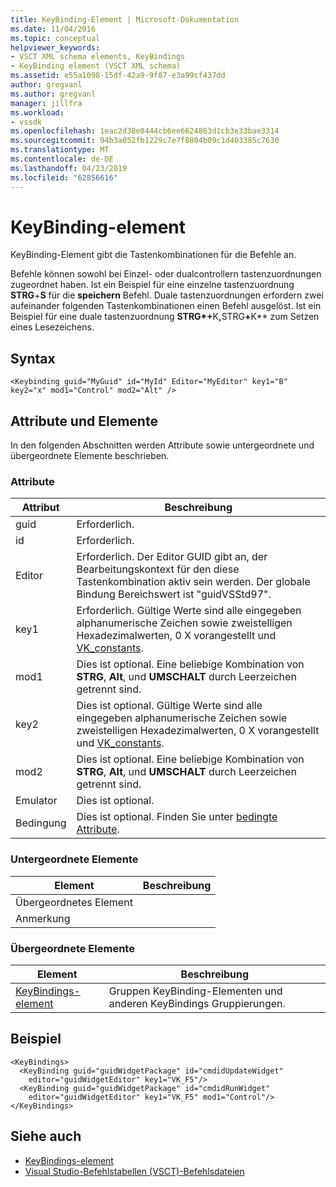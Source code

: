 ```yaml
---
title: KeyBinding-Element | Microsoft-Dokumentation
ms.date: 11/04/2016
ms.topic: conceptual
helpviewer_keywords:
- VSCT XML schema elements, KeyBindings
- KeyBinding element (VSCT XML schema)
ms.assetid: e55a1098-15df-42a9-9f87-e3a99cf437dd
author: gregvanl
ms.author: gregvanl
manager: jillfra
ms.workload:
- vssdk
ms.openlocfilehash: 1eac2d38e0444cb6ee6624863d1cb3e33bae3314
ms.sourcegitcommit: 94b3a052fb1229c7e7f8804b09c1d403385c7630
ms.translationtype: MT
ms.contentlocale: de-DE
ms.lasthandoff: 04/23/2019
ms.locfileid: "62856616"
---
```

# <a name="keybinding-element"></a>KeyBinding-element
KeyBinding-Element gibt die Tastenkombinationen für die Befehle an.

 Befehle können sowohl bei Einzel- oder dualcontrollern tastenzuordnungen zugeordnet haben. Ist ein Beispiel für eine einzelne tastenzuordnung **STRG**+**S** für die **speichern** Befehl. Duale tastenzuordnungen erfordern zwei aufeinander folgenden Tastenkombinationen einen Befehl ausgelöst. Ist ein Beispiel für eine duale tastenzuordnung <strong>STRG*+</strong>K<strong>,</strong>STRG<strong>+</strong>K** zum Setzen eines Lesezeichens.

## <a name="syntax"></a>Syntax

```
<Keybinding guid="MyGuid" id="MyId" Editor="MyEditor" key1="B" key2="x" mod1="Control" mod2="Alt" />
```

## <a name="attributes-and-elements"></a>Attribute und Elemente
 In den folgenden Abschnitten werden Attribute sowie untergeordnete und übergeordnete Elemente beschrieben.

### <a name="attributes"></a>Attribute

|Attribut|Beschreibung|
|---------------|-----------------|
|guid|Erforderlich.|
|id|Erforderlich.|
|Editor|Erforderlich. Der Editor GUID gibt an, der Bearbeitungskontext für den diese Tastenkombination aktiv sein werden. Der globale Bindung Bereichswert ist "guidVSStd97".|
|key1|Erforderlich. Gültige Werte sind alle eingegeben alphanumerische Zeichen sowie zweistelligen Hexadezimalwerten, 0 X vorangestellt und [VK_constants](/windows/desktop/inputdev/virtual-key-codes).|
|mod1|Dies ist optional. Eine beliebige Kombination von **STRG**, **Alt**, und **UMSCHALT** durch Leerzeichen getrennt sind.|
|key2|Dies ist optional. Gültige Werte sind alle eingegeben alphanumerische Zeichen sowie zweistelligen Hexadezimalwerten, 0 X vorangestellt und [VK_constants](/windows/desktop/inputdev/virtual-key-codes).|
|mod2|Dies ist optional. Eine beliebige Kombination von **STRG**, **Alt**, und **UMSCHALT** durch Leerzeichen getrennt sind.|
|Emulator|Dies ist optional.|
|Bedingung|Dies ist optional. Finden Sie unter [bedingte Attribute](../extensibility/vsct-xml-schema-conditional-attributes.md).|

### <a name="child-elements"></a>Untergeordnete Elemente

|Element|Beschreibung|
|-------------|-----------------|
|Übergeordnetes Element||
|Anmerkung||

### <a name="parent-elements"></a>Übergeordnete Elemente

|Element|Beschreibung|
|-------------|-----------------|
|[KeyBindings-element](../extensibility/keybindings-element.md)|Gruppen KeyBinding-Elementen und anderen KeyBindings Gruppierungen.|

## <a name="example"></a>Beispiel

```
<KeyBindings>
  <KeyBinding guid="guidWidgetPackage" id="cmdidUpdateWidget"
    editor="guidWidgetEditor" key1="VK_F5"/>
  <KeyBinding guid="guidWidgetPackage" id="cmdidRunWidget"
    editor="guidWidgetEditor" key1="VK_F5" mod1="Control"/>
</KeyBindings>
```

## <a name="see-also"></a>Siehe auch
- [KeyBindings-element](../extensibility/keybindings-element.md)
- [Visual Studio-Befehlstabellen (VSCT)-Befehlsdateien](../extensibility/internals/visual-studio-command-table-dot-vsct-files.md)
